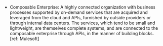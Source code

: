 

- Composable Enterprise: A highly connected organization with business processes supported by
on-demand services that are acquired and leveraged from the cloud
and APIs, furnished by outside providers or through internal data
centers. The services, which tend to be small and lightweight, are
themselves complete systems, and are connected to the composable
enterprise through APIs, in the manner of building blocks. [ref: Mulesoft]
